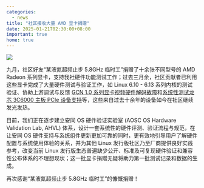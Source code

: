 ```yaml
---
categories:
  - news
title: "社区接收大量 AMD 显卡捐赠"
date: 2025-01-21T02:30:00+08:00
important: true
home: true
---
```

![](/assets/news/amd-graphics-donation.jpg)

九月，社区好友“某液氮超频止步 5.8GHz 临时工”捐赠了十余张不同型号的 AMD Radeon 系列显卡，支持我社硬件功能测试工作；过去三月余，社区贡献者已利用这些显卡完成了大量硬件测试与验证工作，如 Linux 6.10 - 6.13 系列内核的测试验证、协助上游调试与反馈 [GCN 1.0 系列显卡视频硬件解码故障](https://gitlab.freedesktop.org/drm/amd/-/issues/3599)和[系统性测试龙芯 3C6000 主板 PCIe 设备支持](https://www.kdocs.cn/l/carsNAh7Y0vw)等，这些来自过去十余年的设备如今在社区继续发光发热。

目前，我们正在逐步建立安同 OS 硬件验证实验室 (AOSC OS Hardware Validation Lab, AHVL) 体系，设计一套系统性的硬件评测、验证流程与规范，在让安同 OS 硬件支持与系统组件更新更加可靠的同时，更有效地引导用户了解硬件配置与系统使用体验的关系，并为其他 Linux 发行版社区乃至厂商提供良好实践参考，改变当前 Linux 发行版生态普遍缺少公开、标准及可复现硬件验证和兼容性公布体系的不理想现状；这一批显卡捐赠无疑将助力第一批测试记录和数据的生成。

再次感谢“某液氮超频止步 5.8GHz 临时工”的慷慨捐赠！
